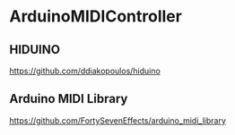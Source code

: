 # ArduinoMIDIController
## HIDUINO
https://github.com/ddiakopoulos/hiduino
## Arduino MIDI Library
https://github.com/FortySevenEffects/arduino_midi_library
